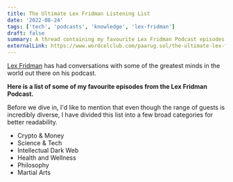 ```yaml
---
title: The Ultimate Lex Fridman Listening List
date: '2022-08-24'
tags: ['tech', 'podcasts', 'knowledge', 'lex-fridman']
draft: false
summary: A thread containing my favourite Lex Fridman Podcast episodes turned into a blog.
externalLink: https://www.wordcelclub.com/paarug.sol/the-ultimate-lex-fridman-listening-list
---
```

[Lex Fridman](https://www.twitter.com/lexfridman/) has had conversations with some of the greatest minds in the world out there on his podcast.

**Here is a list of some of my favourite episodes from the Lex Fridman Podcast.**

Before we dive in, I'd like to mention that even though the range of guests is incredibly diverse, I have divided this list into a few broad categories for better readability.

- Crypto & Money
- Science & Tech
- Intellectual Dark Web
- Health and Wellness
- Philosophy
- Martial Arts